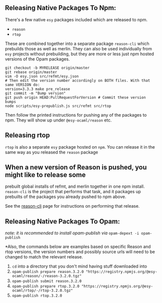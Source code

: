 ## Releasing Native Packages To Npm:

There's a few native `esy` packages included which are released to npm.

- `reason`
- `rtop`

These are combined together into a separate package `reason-cli` which
prebuilds those as well as merlin. They can also be used individually from
`esy` projects without prebuilding, but they are more or less just npm hosted
versions of the Opam packages.


    git checkout -b MYRELEASE origin/master
    git rebase origin/master
    vim -O esy.json src/refmt/esy.json
    # Then edit the version number accordingly on BOTH files. With that same VERSION do:
    version=3.3.3 make pre_release
    git commit -m "Bump version"
    git push origin HEAD:PullRequestForVersion # Commit these version bumps
    node scripts/esy-prepublish.js src/refmt src/rtop

Then follow the printed instructions for pushing any of the packages to npm.
They will show up under `@esy-ocaml/reason` etc.

## Releasing rtop

`rtop` is also a separate `esy` package hosted on `npm`. You can
release it in the same way as you released the `reason` package


## When a new version of Reason is pushed, you might like to release some
prebuilt global installs of refmt, and merlin together in one npm install.
`reason-cli` is the project that performs that task, and it packages up
prebuilts of the packages you already pushed to npm above.

See the [reason-cli](https://github.com/reasonml/reason-cli) page for
instructions on performing that release.

## Releasing Native Packages To Opam:

*note: it is recommended to install opam-publish via* `opam-depext -i opam-publish`

*Also, the commands below are examples based on specific Reason and rtop versions, the version numbers and possibly source urls will need to be changed to match the relevant release.

1. `cd` into a directory that you don't mind having stuff downloaded into
2. `opam-publish prepare reason.3.2.0 "https://registry.npmjs.org/@esy-ocaml/reason/-/reason-3.2.0.tgz"`
3. `opam-publish submit reason.3.2.0`
4. `opam-publish prepare rtop.3.2.0 "https://registry.npmjs.org/@esy-ocaml/rtop/-/rtop-3.2.0.tgz"`
5. `opam-publish rtop.3.2.0`

